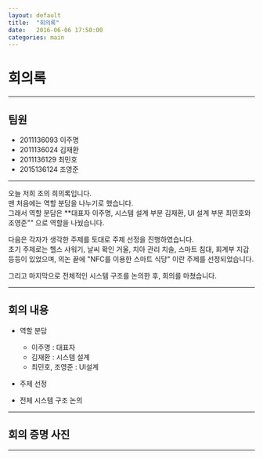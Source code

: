 ```yaml
---
layout: default
title:  "회의록"
date:   2016-06-06 17:50:00
categories: main
---
```


# **회의록**   

---   
 
## 팀원   
 - 2011136093 이주명   
 - 2011136024 김재환   
 - 2011136129 최민호   
 - 2015136124 조영준   

---   

오늘 저희 조의 희의록입니다.   
맨 처음에는 역할 분담을 나누기로 했습니다.   
그래서 역할 분담은 **대표자 이주명, 시스템 설계 부분 김재환, UI 설계 부분 최민호와 조영준"" 으로 역할을 나눴습니다.   

다음은 각자가 생각한 주제를 토대로 주제 선정을 진행하였습니다.   
초기 주제로는 헬스 샤워기, 날씨 확인 거울, 치아 관리 치솔, 스마트 침대, 회계부 지갑 등등이 있었으며, 의논 끝에 "NFC를 이용한 스마트 식당" 이란 주제를 선정되었습니다.   
   
그리고 마지막으로 전체적인 시스템 구조를 논의한 후, 희의를 마쳤습니다.

---   

## 회의 내용   
 - 역할 분담   
   - 이주명 : 대표자   
   - 김재환 : 시스템 설계   
   - 최민호, 조영준 : UI설계   
    
 - 주제 선정   
 - 전체 시스템 구조 논의   

---   

## 회의 증명 사진   
   

---   